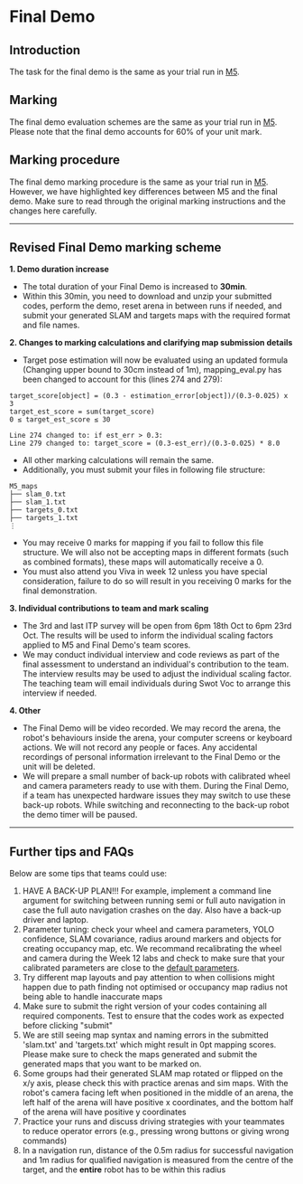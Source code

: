 # Final Demo

## Introduction
The task for the final demo is the same as your trial run in [M5](../Week09-10#introduction).

## Marking
The final demo evaluation schemes are the same as your trial run in [M5](../Week09-10/M5_marking.md#marking-schemes). Please note that the final demo accounts for 60% of your unit mark.

## Marking procedure
The final demo marking procedure is the same as your trial run in [M5](../Week09-10/M5_marking.md#marking-steps). However, we have highlighted key differences between M5 and the final demo. Make sure to read through the original marking instructions and the changes here carefully. 

---

## Revised Final Demo marking scheme

**1. Demo duration increase**
  - The total duration of your Final Demo is increased to **30min**.
  - Within this 30min, you need to download and unzip your submitted codes, perform the demo, reset arena in between runs if needed, and submit your generated SLAM and targets maps with the required format and file names.

**2. Changes to marking calculations and clarifying map submission details**
  - Target pose estimation will now be evaluated using an updated formula (Changing upper bound to 30cm instead of 1m), mapping_eval.py has been changed to account for this (lines 274 and 279):
  ~~~
  target_score[object] = (0.3 - estimation_error[object])/(0.3-0.025) x 3
  target_est_score = sum(target_score)
  0 ≤ target_est_score ≤ 30
  
  Line 274 changed to: if est_err > 0.3:
  Line 279 changed to: target_score = (0.3-est_err)/(0.3-0.025) * 8.0
  ~~~
  - All other marking calculations will remain the same.
  - Additionally, you must submit your files in following file structure:
  ~~~
  M5_maps
  ├── slam_0.txt
  ├── slam_1.txt
  ├── targets_0.txt
  ├── targets_1.txt
  ⋮
  ~~~
  - You may receive 0 marks for mapping if you fail to follow this file structure. We will also not be accepting maps in different formats (such as combined formats), these maps will automatically receive a 0.
  - You must also attend you Viva in week 12 unless you have special consideration, failure to do so will result in you receiving 0 marks for the final demonstration.

**3. Individual contributions to team and mark scaling**
  - The 3rd and last ITP survey will be open from 6pm 18th Oct to 6pm 23rd Oct. The results will be used to inform the individual scaling factors applied to M5 and Final Demo's team scores.
  - We may conduct individual interview and code reviews as part of the final assessment to understand an individual's contribution to the team. The interview results may be used to adjust the individual scaling factor. The teaching team will email individuals during Swot Voc to arrange this interview if needed.

**4. Other**
  - The Final Demo will be video recorded. We may record the arena, the robot's behaviours inside the arena, your computer screens or keyboard actions. We will not record any people or faces. Any accidental recordings of personal information irrelevant to the Final Demo or the unit will be deleted.
  - We will prepare a small number of back-up robots with calibrated wheel and camera parameters ready to use with them. During the Final Demo, if a team has unexpected hardware issues they may switch to use these back-up robots. While switching and reconnecting to the back-up robot the demo timer will be paused.

---

## Further tips  and FAQs
Below are some tips that teams could use:
1. HAVE A BACK-UP PLAN!!! For example, implement a command line argument for switching between running semi or full auto navigation in case the full auto navigation crashes on the day. Also have a back-up driver and laptop.
2. Parameter tuning: check your wheel and camera parameters, YOLO confidence, SLAM covariance, radius around markers and objects for creating occupancy map, etc. We recommand recalibrating the wheel and camera during the Week 12 labs and check to make sure that your calibrated parameters are close to the [default parameters](../Week02-04/calibration/param/).
3. Try different map layouts and pay attention to when collisions might happen due to path finding not optimised or occupancy map radius not being able to handle inaccurate maps
4. Make sure to submit the right version of your codes containing all required components. Test to ensure that the codes work as expected before clicking "submit"
5. We are still seeing map syntax and naming errors in the submitted 'slam.txt' and 'targets.txt' which might result in 0pt mapping scores. Please make sure to check the maps generated and submit the generated maps that you want to be marked on.
6. Some groups had their generated SLAM map rotated or flipped on the x/y axis, please check this with practice arenas and sim maps. With the robot's camera facing left when positioned in the middle of an arena, the left half of the arena will have positive x coordinates, and the bottom half of the arena will have positive y coordinates
7. Practice your runs and discuss driving strategies with your teammates to reduce operator errors (e.g., pressing wrong buttons or giving wrong commands)
8. In a navigation run, distance of the 0.5m radius for successful navigation and 1m radius for qualified navigation is measured from the centre of the target, and the **entire** robot has to be within this radius
